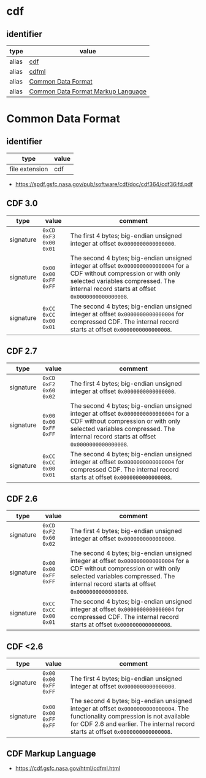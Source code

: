 # cdf

## identifier
| type              | value
| ----------------- | -----
| alias             | [cdf](#common-data-format)
| alias             | [cdfml](#common-data-format-markup-language)
| alias             | [Common Data Format](#common-data-format)
| alias             | [Common Data Format Markup Language](#common-data-format-markup-language)

# Common Data Format

## identifier
| type                    | value
| ----------------------- | -----
| file extension          | cdf

* https://spdf.gsfc.nasa.gov/pub/software/cdf/doc/cdf364/cdf36ifd.pdf

## CDF 3.0
| type | value | comment
| ---- | ----- | -------
| signature | `0xCD 0xF3 0x00 0x01` | The first 4 bytes; big-endian unsigned integer at offset `0x0000000000000000`.
| signature | `0x00 0x00 0xFF 0xFF` | The second 4 bytes; big-endian unsigned integer at offset `0x0000000000000004` for a CDF without compression or with only selected variables compressed. The internal record starts at offset `0x0000000000000008`.
| signature | `0xCC 0xCC 0x00 0x01` | The second 4 bytes; big-endian unsigned integer at offset `0x0000000000000004` for compressed CDF. The internal record starts at offset `0x0000000000000008`.

## CDF 2.7
| type | value | comment
| ---- | ----- | -------
| signature | `0xCD 0xF2 0x60 0x02` | The first 4 bytes; big-endian unsigned integer at offset `0x0000000000000000`.
| signature | `0x00 0x00 0xFF 0xFF` | The second 4 bytes; big-endian unsigned integer at offset `0x0000000000000004` for a CDF without compression or with only selected variables compressed. The internal record starts at offset `0x0000000000000008`.
| signature | `0xCC 0xCC 0x00 0x01` | The second 4 bytes; big-endian unsigned integer at offset `0x0000000000000004` for compressed CDF. The internal record starts at offset `0x0000000000000008`.

## CDF 2.6
| type | value | comment
| ---- | ----- | -------
| signature | `0xCD 0xF2 0x60 0x02` | The first 4 bytes; big-endian unsigned integer at offset `0x0000000000000000`.
| signature | `0x00 0x00 0xFF 0xFF` | The second 4 bytes; big-endian unsigned integer at offset `0x0000000000000004` for a CDF without compression or with only selected variables compressed. The internal record starts at offset `0x0000000000000008`.
| signature | `0xCC 0xCC 0x00 0x01` | The second 4 bytes; big-endian unsigned integer at offset `0x0000000000000004` for compressed CDF. The internal record starts at offset `0x0000000000000008`.

## CDF <2.6
| type | value | comment
| ---- | ----- | -------
| signature | `0x00 0x00 0xFF 0xFF` | The first 4 bytes; big-endian unsigned integer at offset `0x0000000000000000`.
| signature | `0x00 0x00 0xFF 0xFF` | The second 4 bytes; big-endian unsigned integer at offset `0x0000000000000004`. The functionality compression is not available for CDF 2.6 and earlier. The internal record starts at offset `0x0000000000000008`.

## CDF Markup Language

* https://cdf.gsfc.nasa.gov/html/cdfml.html
